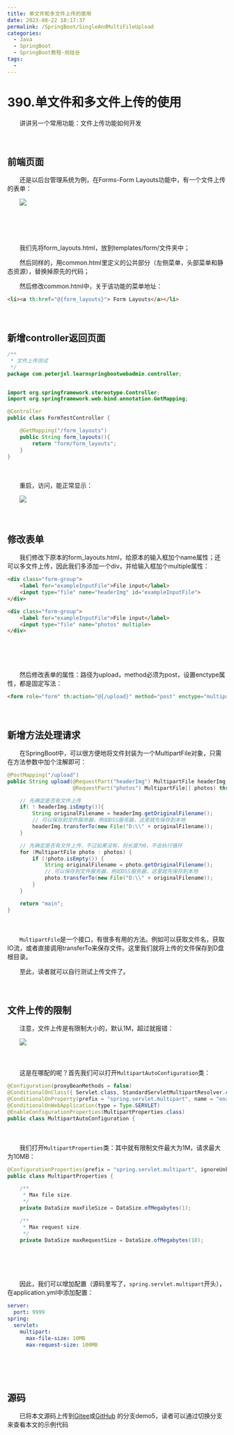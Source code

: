 ```yaml
---
title: 单文件和多文件上传的使用
date: 2023-08-22 18:17:37
permalink: /SpringBoot/SingleAndMultiFileUpload
categories:
  - Java
  - SpringBoot
  - SpringBoot教程-尚硅谷
tags:
  - 
---
```

# 390.单文件和多文件上传的使用

　　讲讲另一个常用功能：文件上传功能如何开发
<!-- more -->
　　‍

## 前端页面

　　还是以后台管理系统为例，在Forms-Form Layouts功能中，有一个文件上传的表单：

　　​![](https://image.peterjxl.com/blog/image-20230728204313-690pxc3.png)​

　　‍

　　‍

　　我们先将form_layouts.html，放到templates/form/文件夹中；

　　然后同样的，用common.html里定义的公共部分（左侧菜单，头部菜单和静态资源），替换掉原先的代码；

　　然后修改common.html中，关于该功能的菜单地址：

```html
<li><a th:href="@{form_layouts}"> Form Layouts</a></li>
```

　　‍

## 新增controller返回页面

```java
/**
 * 文件上传测试
 */
package com.peterjxl.learnspringbootwebadmin.controller;


import org.springframework.stereotype.Controller;
import org.springframework.web.bind.annotation.GetMapping;

@Controller
public class FormTestController {

    @GetMapping("/form_layouts")
    public String form_layouts(){
        return "form/form_layouts";
    }
}

```

　　‍

　　重启，访问，能正常显示：

　　​![](https://image.peterjxl.com/blog/image-20230728211955-4uutqlm.png)​

　　‍

## 修改表单

　　我们修改下原本的form_layouts.html，给原本的输入框加个name属性；还可以多文件上传，因此我们多添加一个div，并给输入框加个multiple属性：

```html
<div class="form-group">
    <label for="exampleInputFile">File input</label>
    <input type="file" name="headerImg" id="exampleInputFile">
</div>

<div class="form-group">
    <label for="exampleInputFile">File input</label>
    <input type="file" name="photos" multiple>
</div>
```

　　‍

　　‍

　　然后修改表单的属性：路径为upload，method必须为post，设置enctype属性，都是固定写法：

```html
<form role="form" th:action="@{/upload}" method="post" enctype="multipart/form-data">
```

　　‍

## 新增方法处理请求

　　在SpringBoot中，可以很方便地将文件封装为一个MultipartFile对象，只需在方法参数中加个注解即可：

```java
@PostMapping("/upload")
public String upload(@RequestPart("headerImg") MultipartFile headerImg,
                     @RequestPart("photos") MultipartFile[] photos) throws IOException {

    // 先确定是否有文件上传
    if( ! headerImg.isEmpty()){
        String originalFilename = headerImg.getOriginalFilename();
        // 可以保存到文件服务器，例如OSS服务器，这里就先保存到本地
        headerImg.transferTo(new File("D:\\" + originalFilename));
    }

    // 先确定是否有文件上传，不过如果没有，则长度为0，不会执行循环
    for (MultipartFile photo : photos) {
        if (!photo.isEmpty()) {
            String originalFilename = photo.getOriginalFilename();
            // 可以保存到文件服务器，例如OSS服务器，这里就先保存到本地
            photo.transferTo(new File("D:\\" + originalFilename));
        }
    }

    return "main";
}
```

　　‍

　　​`MultipartFile`​是一个接口，有很多有用的方法。例如可以获取文件名，获取IO流，或者直接调用transferTo来保存文件。这里我们就将上传的文件保存到D盘根目录。

　　至此，读者就可以自行测试上传文件了。

　　‍

## 文件上传的限制

　　注意，文件上传是有限制大小的，默认1M，超过就报错：

　　​![](https://image.peterjxl.com/blog/image-20230728214003-32db72m.png)​

　　‍

　　这是在哪配的呢？首先我们可以打开`MultipartAutoConfiguration`​类：

```java
@Configuration(proxyBeanMethods = false)
@ConditionalOnClass({ Servlet.class, StandardServletMultipartResolver.class, MultipartConfigElement.class })
@ConditionalOnProperty(prefix = "spring.servlet.multipart", name = "enabled", matchIfMissing = true)
@ConditionalOnWebApplication(type = Type.SERVLET)
@EnableConfigurationProperties(MultipartProperties.class)
public class MultipartAutoConfiguration {
```

　　‍

　　我们打开`MultipartProperties`​类：其中就有限制文件最大为1M，请求最大为10MB：

```java
@ConfigurationProperties(prefix = "spring.servlet.multipart", ignoreUnknownFields = false)
public class MultipartProperties {

	/**
	 * Max file size.
	 */
	private DataSize maxFileSize = DataSize.ofMegabytes(1);

	/**
	 * Max request size.
	 */
	private DataSize maxRequestSize = DataSize.ofMegabytes(10);
```

　　‍

　　‍

　　因此，我们可以增加配置（源码里写了，`spring.servlet.multipart`​开头），在application.yml中添加配置：

```yaml
server:
  port: 9999
spring:
  servlet:
    multipart:
      max-file-size: 10MB
      max-request-size: 100MB
```

　　‍

　　‍

## 源码

　　已将本文源码上传到[Gitee](https://gitee.com/peterjxl/LearnSpringBoot-Web-Admin)或[GitHub](https://github.com/Peter-JXL/LearnSpringBoot-Web-Admin) 的分支demo5，读者可以通过切换分支来查看本文的示例代码

